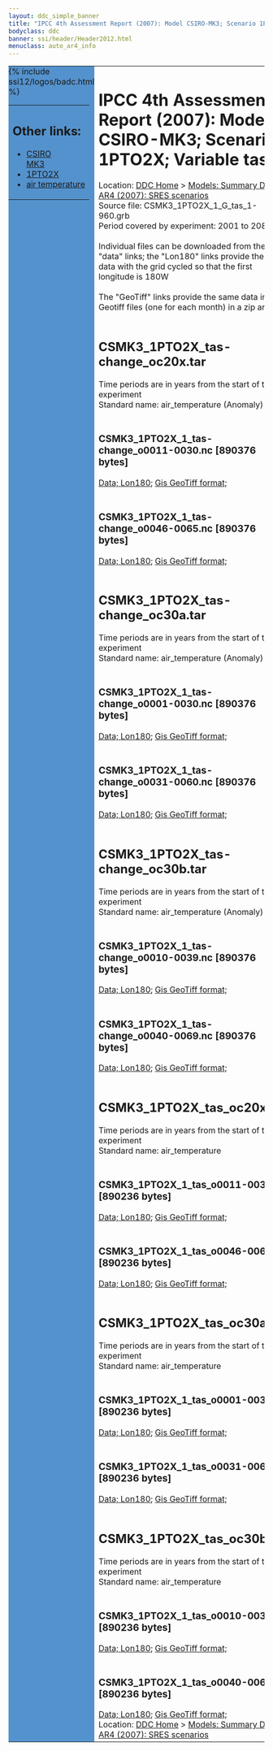 ```yaml
---
layout: ddc_simple_banner
title: "IPCC 4th Assessment Report (2007): Model CSIRO-MK3; Scenario 1PTO2X; Variable tas"
bodyclass: ddc
banner: ssi/header/Header2012.html
menuclass: auto_ar4_info
---
```



<table width="100%" border="0" cellspacing="0" cellpadding="0" style="border-collapse: collapse;">
<tr style="margin:0;padding:0;border:0;">
<td style="margin:0;padding:0;border:0;height:1pt;width:150pt;background:#5492CD;" valign="top" >

<div id="lh-col2" class="auto_ar4_info">
<table class="menumain" bgcolor="#5492CD" cellspacing="0" width="100%" border="0">
<tr><td>
<h2> Other links:</h2>
<ul>
<li><a href="/auto/ar4/model-CSIRO-MK3.html">CSIRO<br/>MK3</a></li>
<li><a href="/auto/ar4/scenario-1PTO2X.html">1PTO2X</a></li>
<li><a href="/auto/ar4/var-air_temperature.html">air temperature</a></li>
</ul>
</td></tr>
{% include ssi12/logos/badc.html %}
</table>
</div>
</td>
<td><h1>IPCC 4th Assessment Report (2007): Model CSIRO-MK3; Scenario 1PTO2X; Variable tas</h1>

<!-- Breadcrumb1 -->
<div id="breadcrumb1" align="left">
Location: <a href="/index.html">DDC Home</a> > <a href="/sim/gcm_clim/">Models: Summary Data</a>
> <a href="/sim/gcm_clim/SRES_AR4/index.html">AR4 (2007): SRES scenarios</a>
</div>
<!-- End of Breadcrumb1 -->Source file: CSMK3_1PTO2X_1_G_tas_1-960.grb
<br/>
Period covered by experiment: 2001 to 2080<br/>
<br/>Individual files can be downloaded from the "data" links; the "Lon180" links provide the same data
         with the grid cycled so that the first longitude is 180W<br/>
<br/>The "GeoTiff" links provide the same data in 12 Geotiff files (one for each month)
          in a zip archive<br/>
<br/><h2>CSMK3_1PTO2X_tas-change_oc20x.tar</h2>
Time periods are in years from the start of the experiment<br/>
Standard name: air_temperature (Anomaly)<br>
<br/><h3>CSMK3_1PTO2X_1_tas-change_o0011-0030.nc [890376 bytes]</h3>
<a href="/cgi-bin/downl/ar4_nc/tas/CSMK3_1PTO2X_1_tas-change_o0011-0030.nc">Data; </a><a href="/cgi-bin/downl/ar4_nc/tas/CSMK3_1PTO2X_1_tas-change_o0011-0030.cyto180.nc"> Lon180</a>; <a href="/cgi-bin/downl/ar4_tif/tas/CSMK3_1PTO2X_1_tas-change_o0011-0030.zip">Gis GeoTiff format; </a><br/>
<br/><h3>CSMK3_1PTO2X_1_tas-change_o0046-0065.nc [890376 bytes]</h3>
<a href="/cgi-bin/downl/ar4_nc/tas/CSMK3_1PTO2X_1_tas-change_o0046-0065.nc">Data; </a><a href="/cgi-bin/downl/ar4_nc/tas/CSMK3_1PTO2X_1_tas-change_o0046-0065.cyto180.nc"> Lon180</a>; <a href="/cgi-bin/downl/ar4_tif/tas/CSMK3_1PTO2X_1_tas-change_o0046-0065.zip">Gis GeoTiff format; </a><br/>
<br/><h2>CSMK3_1PTO2X_tas-change_oc30a.tar</h2>
Time periods are in years from the start of the experiment<br/>
Standard name: air_temperature (Anomaly)<br>
<br/><h3>CSMK3_1PTO2X_1_tas-change_o0001-0030.nc [890376 bytes]</h3>
<a href="/cgi-bin/downl/ar4_nc/tas/CSMK3_1PTO2X_1_tas-change_o0001-0030.nc">Data; </a><a href="/cgi-bin/downl/ar4_nc/tas/CSMK3_1PTO2X_1_tas-change_o0001-0030.cyto180.nc"> Lon180</a>; <a href="/cgi-bin/downl/ar4_tif/tas/CSMK3_1PTO2X_1_tas-change_o0001-0030.zip">Gis GeoTiff format; </a><br/>
<br/><h3>CSMK3_1PTO2X_1_tas-change_o0031-0060.nc [890376 bytes]</h3>
<a href="/cgi-bin/downl/ar4_nc/tas/CSMK3_1PTO2X_1_tas-change_o0031-0060.nc">Data; </a><a href="/cgi-bin/downl/ar4_nc/tas/CSMK3_1PTO2X_1_tas-change_o0031-0060.cyto180.nc"> Lon180</a>; <a href="/cgi-bin/downl/ar4_tif/tas/CSMK3_1PTO2X_1_tas-change_o0031-0060.zip">Gis GeoTiff format; </a><br/>
<br/><h2>CSMK3_1PTO2X_tas-change_oc30b.tar</h2>
Time periods are in years from the start of the experiment<br/>
Standard name: air_temperature (Anomaly)<br>
<br/><h3>CSMK3_1PTO2X_1_tas-change_o0010-0039.nc [890376 bytes]</h3>
<a href="/cgi-bin/downl/ar4_nc/tas/CSMK3_1PTO2X_1_tas-change_o0010-0039.nc">Data; </a><a href="/cgi-bin/downl/ar4_nc/tas/CSMK3_1PTO2X_1_tas-change_o0010-0039.cyto180.nc"> Lon180</a>; <a href="/cgi-bin/downl/ar4_tif/tas/CSMK3_1PTO2X_1_tas-change_o0010-0039.zip">Gis GeoTiff format; </a><br/>
<br/><h3>CSMK3_1PTO2X_1_tas-change_o0040-0069.nc [890376 bytes]</h3>
<a href="/cgi-bin/downl/ar4_nc/tas/CSMK3_1PTO2X_1_tas-change_o0040-0069.nc">Data; </a><a href="/cgi-bin/downl/ar4_nc/tas/CSMK3_1PTO2X_1_tas-change_o0040-0069.cyto180.nc"> Lon180</a>; <a href="/cgi-bin/downl/ar4_tif/tas/CSMK3_1PTO2X_1_tas-change_o0040-0069.zip">Gis GeoTiff format; </a><br/>
<br/><h2>CSMK3_1PTO2X_tas_oc20x.tar</h2>
Time periods are in years from the start of the experiment<br/>
Standard name: air_temperature<br>
<br/><h3>CSMK3_1PTO2X_1_tas_o0011-0030.nc [890236 bytes]</h3>
<a href="/cgi-bin/downl/ar4_nc/tas/CSMK3_1PTO2X_1_tas_o0011-0030.nc">Data; </a><a href="/cgi-bin/downl/ar4_nc/tas/CSMK3_1PTO2X_1_tas_o0011-0030.cyto180.nc"> Lon180</a>; <a href="/cgi-bin/downl/ar4_tif/tas/CSMK3_1PTO2X_1_tas_o0011-0030.zip">Gis GeoTiff format; </a><br/>
<br/><h3>CSMK3_1PTO2X_1_tas_o0046-0065.nc [890236 bytes]</h3>
<a href="/cgi-bin/downl/ar4_nc/tas/CSMK3_1PTO2X_1_tas_o0046-0065.nc">Data; </a><a href="/cgi-bin/downl/ar4_nc/tas/CSMK3_1PTO2X_1_tas_o0046-0065.cyto180.nc"> Lon180</a>; <a href="/cgi-bin/downl/ar4_tif/tas/CSMK3_1PTO2X_1_tas_o0046-0065.zip">Gis GeoTiff format; </a><br/>
<br/><h2>CSMK3_1PTO2X_tas_oc30a.tar</h2>
Time periods are in years from the start of the experiment<br/>
Standard name: air_temperature<br>
<br/><h3>CSMK3_1PTO2X_1_tas_o0001-0030.nc [890236 bytes]</h3>
<a href="/cgi-bin/downl/ar4_nc/tas/CSMK3_1PTO2X_1_tas_o0001-0030.nc">Data; </a><a href="/cgi-bin/downl/ar4_nc/tas/CSMK3_1PTO2X_1_tas_o0001-0030.cyto180.nc"> Lon180</a>; <a href="/cgi-bin/downl/ar4_tif/tas/CSMK3_1PTO2X_1_tas_o0001-0030.zip">Gis GeoTiff format; </a><br/>
<br/><h3>CSMK3_1PTO2X_1_tas_o0031-0060.nc [890236 bytes]</h3>
<a href="/cgi-bin/downl/ar4_nc/tas/CSMK3_1PTO2X_1_tas_o0031-0060.nc">Data; </a><a href="/cgi-bin/downl/ar4_nc/tas/CSMK3_1PTO2X_1_tas_o0031-0060.cyto180.nc"> Lon180</a>; <a href="/cgi-bin/downl/ar4_tif/tas/CSMK3_1PTO2X_1_tas_o0031-0060.zip">Gis GeoTiff format; </a><br/>
<br/><h2>CSMK3_1PTO2X_tas_oc30b.tar</h2>
Time periods are in years from the start of the experiment<br/>
Standard name: air_temperature<br>
<br/><h3>CSMK3_1PTO2X_1_tas_o0010-0039.nc [890236 bytes]</h3>
<a href="/cgi-bin/downl/ar4_nc/tas/CSMK3_1PTO2X_1_tas_o0010-0039.nc">Data; </a><a href="/cgi-bin/downl/ar4_nc/tas/CSMK3_1PTO2X_1_tas_o0010-0039.cyto180.nc"> Lon180</a>; <a href="/cgi-bin/downl/ar4_tif/tas/CSMK3_1PTO2X_1_tas_o0010-0039.zip">Gis GeoTiff format; </a><br/>
<br/><h3>CSMK3_1PTO2X_1_tas_o0040-0069.nc [890236 bytes]</h3>
<a href="/cgi-bin/downl/ar4_nc/tas/CSMK3_1PTO2X_1_tas_o0040-0069.nc">Data; </a><a href="/cgi-bin/downl/ar4_nc/tas/CSMK3_1PTO2X_1_tas_o0040-0069.cyto180.nc"> Lon180</a>; <a href="/cgi-bin/downl/ar4_tif/tas/CSMK3_1PTO2X_1_tas_o0040-0069.zip">Gis GeoTiff format; </a><br/>
<!-- Breadcrumb2 -->
<div id="breadcrumb2" align="left">
Location: <a href="/index.html">DDC Home</a> > <a href="/sim/gcm_clim/">Models: Summary Data</a>
> <a href="/sim/gcm_clim/SRES_AR4/index.html">AR4 (2007): SRES scenarios</a>
</div>
<!-- End of Breadcrumb2 --></td></tr></table>
